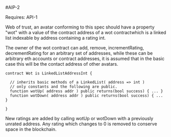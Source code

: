 #AIP-2


Requires: API-1

Web of trust, an avatar conforming to this spec should have a property "wot" with a value of the contract address of a wot contractwhich is a linked list indexable by address containing a rating int.

The owner of the wot contract can add, remove, incrementRating, decrementRating for an arbitrary set of addresses, while these can be arbitrary eth accounts or contract addresses, it is assumed that in the basic case this will be the contact address of other avatars.

    contract Wot is LinkedListAddressInt {
    
      // inherits basic methods of a LinkedList( address => int )
      // only constants and the following are public.
      function wotUp( address addr ) public returns(bool success) { ... }
      function wotDown( address addr ) public returns(bool success) { ... }
      
    }
    

New ratings are added by calling wotUp or wotDown with a previously unrated address. Any rating which changes to 0 is removed to conserve space in the blockchain.
